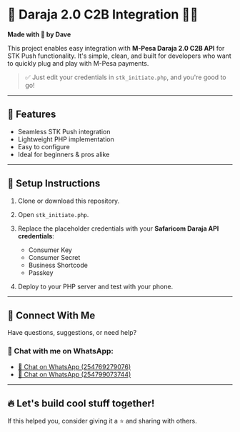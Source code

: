 # 🚀 Daraja 2.0 C2B Integration 👨‍💻

**Made with 💖 by Dave**

This project enables easy integration with **M-Pesa Daraja 2.0 C2B API** for STK Push functionality. It's simple, clean, and built for developers who want to quickly plug and play with M-Pesa payments.

> ✅ Just edit your credentials in `stk_initiate.php`, and you're good to go!

---

## 🔧 Features

* Seamless STK Push integration
* Lightweight PHP implementation
* Easy to configure
* Ideal for beginners & pros alike

---

## 📝 Setup Instructions

1. Clone or download this repository.
2. Open `stk_initiate.php`.
3. Replace the placeholder credentials with your **Safaricom Daraja API credentials**:

   * Consumer Key
   * Consumer Secret
   * Business Shortcode
   * Passkey
4. Deploy to your PHP server and test with your phone.

---

## 📱 Connect With Me

Have questions, suggestions, or need help?

### 💬 Chat with me on WhatsApp:

* [💬 Chat on WhatsApp (254769279076)](https://wa.me/254769279076)
* [💬 Chat on WhatsApp (254799073744)](https://wa.me/254799073744)

---

## 🔥 Let's build cool stuff together!

If this helped you, consider giving it a ⭐ and sharing with others.

